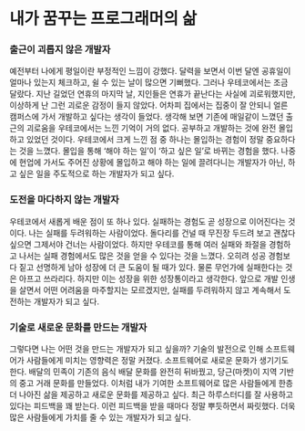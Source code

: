 # 내가 꿈꾸는 프로그래머의 삶

### 출근이 괴롭지 않은 개발자

예전부터 나에게 평일이란 부정적인 느낌이 강했다. 달력을 보면서 이번 달엔 공휴일이 얼마나 있는지 체크하고, 쉴 수 있는 날이 많으면 기뻐했다. 그러나 우테코에서는 조금 달랐다. 지난 길었던 연휴의 마지막 날, 지인들은 연휴가 끝난다는 사실에 괴로워했지만, 이상하게 난 그런 괴로운 감정이 들지 않았다. 어차피 집에서는 집중이 잘 안되니 얼른 캠퍼스에 가서 개발하고 싶다는 생각이 들었다. 생각해 보면 기존에 매일같이 느꼈던 출근의 괴로움을 우테코에서는 느낀 기억이 거의 없다. 공부하고 개발하는 것에 완전 몰입하고 있었던 것이다. 우테코에서 크게 느낀 점 중 하나는 몰입하는 경험이 정말 중요하다는 것을 느꼈다. 몰입을 통해 ‘해야 하는 일’이 ‘하고 싶은 일’로 바뀌는 경험을 했다. 나중에 현업에 가서도 주어진 상황에 몰입하고 해야 하는 일에 끌려다니는 개발자가 아닌, 하고 싶은 일을 주도적으로 하는 개발자가 되고 싶다.

### 도전을 마다하지 않는 개발자

우테코에서 새롭게 배운 점이 또 하나 있다. 실패하는 경험도 곧 성장으로 이어진다는 것이다. 나는 실패를 두려워하는 사람이었다. 돌다리를 건널 때 무진장 두드려 보고 괜찮다 싶으면 그제서야 건너는 사람이었다. 하지만 우테코를 통해 여러 실패와 좌절을 경험하고 나서는 실패 경험에서도 많은 것을 얻을 수 있다는 것을 느꼈다. 오히려 성공 경험보다 짙고 선명하게 남아 성장에 더 큰 도움이 될 때가 있다. 물론 무언가에 실패한다는 것은 아프고 쓰라리다. 하지만 이는 성장을 위한 성장통이라고 생각한다. 앞으로 개발 인생을 살면서 어떤 어려움을 마주할지는 모르겠지만, 실패를 두려워하지 않고 계속해서 도전하는 개발자가 되고 싶다.

### 기술로 새로운 문화를 만드는 개발자

그렇다면 나는 어떤 것을 만드는 개발자가 되고 싶을까? 기술의 발전으로 인해 소프트웨어가 사람들에게 미치는 영향력은 정말 커졌다. 소프트웨어로 새로운 문화가 생기기도 한다. 배달의 민족이 기존의 음식 배달 문화를 완전히 뒤바꿨고, 당근(마켓)이 지역 기반의 중고 거래 문화를 만들었다. 이처럼 내가 기여한 소프트웨어로 많은 사람들에게 한층 더 나아진 삶을 제공하고 새로운 문화를 제공하고 싶다. 최근 하루스터디를 잘 사용하고 있다는 피드백을 꽤 받는다. 이런 피드백을 받을 때마다 정말 뿌듯하면서 짜릿했다. 더욱 많은 사람들에게 가치를 줄 수 있는 개발자가 되고 싶다.
